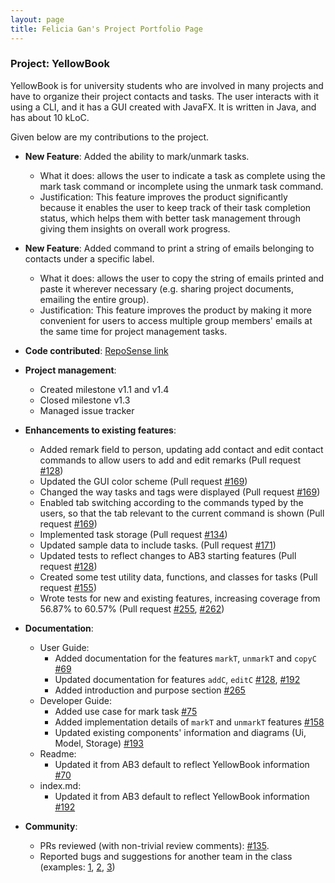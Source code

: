 ```yaml
---
layout: page
title: Felicia Gan's Project Portfolio Page
---
```


### Project: YellowBook

YellowBook is for university students who are involved in many projects and have to organize their project contacts and tasks. The user interacts with it using a CLI, and it has a GUI created with JavaFX. It is written in Java, and has about 10 kLoC.

Given below are my contributions to the project.

* **New Feature**: Added the ability to mark/unmark tasks.
    * What it does: allows the user to indicate a task as complete using the mark task command or incomplete using the
    unmark task command.
    * Justification: This feature improves the product significantly because it enables the user to keep track of their
    task completion status, which helps them with better task management through giving them insights on overall work
    progress.


* **New Feature**: Added command to print a string of emails belonging to contacts under a specific label.
    * What it does: allows the user to copy the string of emails printed and paste it wherever necessary (e.g. sharing
    project documents, emailing the entire group).
    * Justification: This feature improves the product by making it more convenient for users to access multiple group
    members' emails at the same time for project management tasks.


* **Code contributed**: [RepoSense link](https://nus-cs2103-ay2223s1.github.io/tp-dashboard/?search=feliciagan&breakdown=true)


* **Project management**:
    * Created milestone v1.1 and v1.4
    * Closed milestone v1.3
    * Managed issue tracker


* **Enhancements to existing features**:
    * Added remark field to person, updating add contact and edit contact commands to allow users to add and edit
    remarks (Pull request [#128](https://github.com/AY2223S1-CS2103T-F11-4/tp/pull/128))
    * Updated the GUI color scheme (Pull request [#169](https://github.com/AY2223S1-CS2103T-F11-4/tp/pull/169))
    * Changed the way tasks and tags were displayed
    (Pull request [#169](https://github.com/AY2223S1-CS2103T-F11-4/tp/pull/169))
    * Enabled tab switching according to the commands typed by the users, so that the tab relevant to the current
    command is shown (Pull request [#169](https://github.com/AY2223S1-CS2103T-F11-4/tp/pull/169))
    * Implemented task storage (Pull request [#134](https://github.com/AY2223S1-CS2103T-F11-4/tp/pull/134))
    * Updated sample data to include tasks. (Pull request [#171](https://github.com/AY2223S1-CS2103T-F11-4/tp/pull/171))
    * Updated tests to reflect changes to AB3 starting features
    (Pull request [#128](https://github.com/AY2223S1-CS2103T-F11-4/tp/pull/128))
    * Created some test utility data, functions, and classes for tasks
    (Pull request [#155](https://github.com/AY2223S1-CS2103T-F11-4/tp/pull/155))
    * Wrote tests for new and existing features, increasing coverage from 56.87% to 60.57%
    (Pull request [#255](https://github.com/AY2223S1-CS2103T-F11-4/tp/pull/255), [#262](https://github.com/AY2223S1-CS2103T-F11-4/tp/pull/262))


* **Documentation**:
    * User Guide:
        * Added documentation for the features `markT`, `unmarkT` and `copyC`
        [#69](https://github.com/AY2223S1-CS2103T-F11-4/tp/pull/69)
        * Updated documentation for features `addC`, `editC`
        [#128](https://github.com/AY2223S1-CS2103T-F11-4/tp/pull/128),
        [#192](https://github.com/AY2223S1-CS2103T-F11-4/tp/pull/192)
        * Added introduction and purpose section [#265](https://github.com/AY2223S1-CS2103T-F11-4/tp/pull/265)
    * Developer Guide:
        * Added use case for mark task [#75](https://github.com/AY2223S1-CS2103T-F11-4/tp/pull/75)
        * Added implementation details of `markT` and `unmarkT` features
        [#158](https://github.com/AY2223S1-CS2103T-F11-4/tp/pull/158)
        * Updated existing components' information and diagrams (Ui, Model, Storage)
        [#193](https://github.com/AY2223S1-CS2103T-F11-4/tp/pull/193)
    * Readme:
        * Updated it from AB3 default to reflect YellowBook information
        [#70](https://github.com/AY2223S1-CS2103T-F11-4/tp/pull/70)
    * index.md:
        * Updated it from AB3 default to reflect YellowBook information
        [#192](https://github.com/AY2223S1-CS2103T-F11-4/tp/pull/192)


* **Community**:
    * PRs reviewed (with non-trivial review comments):
    [#135](https://github.com/AY2223S1-CS2103T-F11-4/tp/pull/135).
    * Reported bugs and suggestions for another team in the class (examples:
    [1](https://github.com/feliciagan/ped/issues/1),
    [2](https://github.com/feliciagan/ped/issues/3),
    [3](https://github.com/feliciagan/ped/issues/9))
